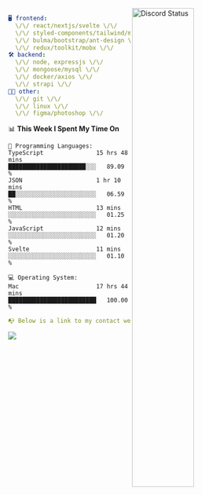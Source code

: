 
<a href="https://discord.com/users/279302975371870218" target="_blank">
    <img width="50%" align="right" alt="Discord Status" src="https://lanyard.cnrad.dev/api/279302975371870218?bg=161B22&borderRadius=5px%205px%200%200&hideTimestamp=true&idleMessage=Just%20chillin%27%20at%20the%20moment&animated=true">
</a>

```yaml
🖥️ frontend: 
  \/\/ react/nextjs/svelte \/\/
  \/\/ styled-components/tailwind/mui/
  \/\/ bulma/bootstrap/ant-design \/\/
  \/\/ redux/toolkit/mobx \/\/
🛠 backend: 
  \/\/ node, expressjs \/\/
  \/\/ mongoose/mysql \/\/
  \/\/ docker/axios \/\/
  \/\/ strapi \/\/
👨‍💻 other: 
  \/\/ git \/\/ 
  \/\/ linux \/\/
  \/\/ figma/photoshop \/\/
```
<!--START_SECTION:waka-->
📊 **This Week I Spent My Time On** 

```text
💬 Programming Languages: 
TypeScript               15 hrs 48 mins      ██████████████████████░░░   89.09 % 
JSON                     1 hr 10 mins        ██░░░░░░░░░░░░░░░░░░░░░░░   06.59 % 
HTML                     13 mins             ░░░░░░░░░░░░░░░░░░░░░░░░░   01.25 % 
JavaScript               12 mins             ░░░░░░░░░░░░░░░░░░░░░░░░░   01.20 % 
Svelte                   11 mins             ░░░░░░░░░░░░░░░░░░░░░░░░░   01.10 % 

💻 Operating System: 
Mac                      17 hrs 44 mins      █████████████████████████   100.00 % 
```


<!--END_SECTION:waka-->
```yaml
📭 Below is a link to my contact website 
```
<a href="https://vk.cc/cg0vfb" target="_black"> <img src="https://img.shields.io/badge/website-161B22?style=for-the-badge&logo=About.me&logoColor=white"></img> <a/>
